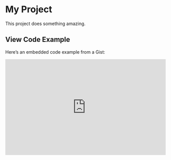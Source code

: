# My Project

This project does something amazing.

## View Code Example

Here’s an embedded code example from a Gist:

<iframe src="https://gist.github.com/ghv061101/70cdad5f5cb3556b01bd89a9b57a8d5a.js" width="100%" height="300" frameborder="0"></iframe>
